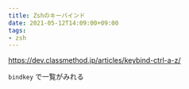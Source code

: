 ```yaml
---
title: Zshのキーバインド
date: 2021-05-12T14:09:00+09:00
tags:
- zsh
---
```


<https://dev.classmethod.jp/articles/keybind-ctrl-a-z/>

`bindkey` で一覧がみれる
